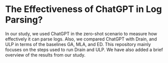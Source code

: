 # The Effectiveness of ChatGPT in Log Parsing?
In our study, we used ChatGPT in the zero-shot scenario to measure how effectively it can parse logs. Also, we compared ChatGPT with Drain, and ULP in terms of the baselines GA, MLA, and ED. This repository mainly focuses on the steps used to run Drain and ULP. We have also added a brief overview of the results from our study.
